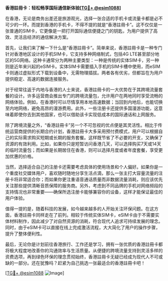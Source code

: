 **香港註冊卡：轻松畅享国际通信新体验[[TG💪+ @esim1088](https://t.me/s/esim1088)]**

在香港，无论是商务出差还是旅游观光，选择一张合适的手机卡或流量卡都是必不可少的一环。而提到香港的手机卡，不得不提的就是“香港註冊卡”。这不仅仅是一张普通的SIM卡，它更像是一把打开国际通信便捷之门的钥匙，为用户提供了高效、灵活且经济的通信解决方案。

首先，让我们来了解一下什么是“香港註冊卡”。简单来说，香港註冊卡是一种专门针对香港地区设计的手机SIM卡，它支持多种网络制式，包括4G LTE甚至部分地区的5G网络。这种卡通常分为两种主要类型：一种是传统的实体SIM卡，另一种则是近年来兴起的eSIM卡。实体SIM卡需要插入手机的SIM卡槽中使用，而eSIM卡则通过虚拟形式下载到设备中，无需物理插拔。两者各有优劣，但都旨在为用户提供稳定、高速的数据连接服务。

对于经常往返于内地与香港的人士来说，香港註冊卡的一大优势在于其跨境流量套餐的设计。许多运营商会推出专门的跨境流量包，允许用户在两地同时享受流畅的网络体验。例如，在香港时可以尽情享用本地高速数据；当回到内地后，也能切换至内地网络，避免高昂的漫游费用。此外，一些注册卡还提供多国漫游功能，这意味着即使你去到其他国家，也可以借助该卡实现低成本的国际通话和上网服务。

除了跨境流量之外，“香港註冊卡”另一个不可忽视的优点便是其灵活性。相比于传统运营商提供的长期合约计划，香港註冊卡大多采用预付费模式，用户可以根据自己的实际需求购买短期或长期的服务套餐。这样既节省了不必要的开支，又确保了资源的有效利用。比如，如果你只是短暂访问香港几天，可以选择购买7天或14天的临时流量包；而如果是长期居住在香港，则可以选择月度或者年度套餐，享受更加优惠的价格。

当然，选择适合自己的注册卡还需要考虑具体的使用场景和个人偏好。如果你是一个重度社交媒体用户，喜欢随时随地分享生活点滴，那么一张主打大容量流量的注册卡将非常适合你；而如果你更注重语音通话质量而非数据流量消耗，则应该优先关注那些提供清晰音质保障的服务商。另外，考虑到不同品牌的手机对网络频段的支持情况也非常重要——确保所选注册卡能够兼容你的设备，这样才能保证最佳的用户体验。

值得一提的是，随着科技的发展，如今越来越多的人开始关注环保问题。在这方面，香港註冊卡同样走在了前列。相较于传统实体SIM卡，eSIM卡由于不需要实体材料制作，因此减少了对自然资源的消耗，符合现代人追求可持续发展的理念。同时，由于eSIM卡可以直接在线上完成激活流程，大大简化了用户的操作步骤，提升了整体便利性。

最后，无论你是计划前往香港旅行、工作还是学习，拥有一张优质的香港註冊卡都将极大程度地改善你的沟通效率与生活质量。从便捷的跨境流量支持到灵活多样的资费选项，再到绿色环保的理念贯彻始终，香港註冊卡无疑已经成为现代人不可或缺的一部分。还在犹豫吗？赶紧为自己挑选一张最适合的香港註冊卡吧！

[[TG💪+ @esim1088](https://t.me/s/esim1088) ![Image](https://i.postimg.cc/4NQfJmqS/Snipaste-2025-05-13-00-14-12.png)]